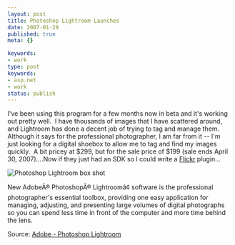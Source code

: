 ```yaml
---
layout: post
title: Photoshop Lightroom Launches
date: 2007-01-29
published: true
meta: {}

keywords:
- work
type: post
keywords:
- asp.net
- work
status: publish
---
```



I've been using this program for a few months now in beta and it's working out pretty well.  I have thousands of images that I have scattered around, and Lightroom has done a decent job of trying to tag and manage them.  Although it says for the professional photographer, I am far from it -- I'm just looking for a digital shoebox to allow me to tag and find my images quickly.  A bit pricey at $299, but for the sale price of $199 (sale ends April 30, 2007)....Now if they just had an SDK so I could write a [Flickr](http://www.flickr.com/photos/andreweick) plugin... 

 <!-- blockquote  -->

![Photoshop Lightroom box shot](http://media.eick.us/2011/05/box_lightroom_112x112.jpg)



New AdobeÂ® PhotoshopÂ® Lightroomâ¢ software is the professional photographer's essential toolbox, providing one easy application for managing, adjusting, and presenting large volumes of digital photographs so you can spend less time in front of the computer and more time behind the lens.

<!-- endblockquote  -->

Source: [Adobe - Photoshop Lightroom](http://www.adobe.com/products/photoshoplightroom/)

